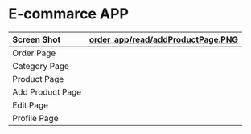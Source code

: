
# E-commarce APP








| Screen Shot   |  [order_app/read/addProductPage.PNG](https://github.com/SimantoTareq/Flutter-Practise/blob/9a90b9d0f47ee2a61a9e6395ac37ced1577cdc58/order_app/read/addProductPage.PNG)  |
| :--------     |:---- |
| Order Page    |      |
| Category Page  |      |
| Product Page  |      |
| Add Product Page    |      |
| Edit  Page  |      |
| Profile Page  |      |
